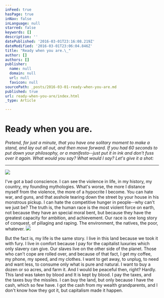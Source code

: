 ```yaml
---
inFeed: true
hasPage: true
inNav: false
inLanguage: null
starred: false
keywords: []
description: ''
datePublished: '2016-03-01T23:16:08.219Z'
dateModified: '2016-03-01T23:06:04.846Z'
title: "Ready when you are.\_"
author: []
authors: []
publisher:
  name: null
  domain: null
  url: null
  favicon: null
sourcePath: _posts/2016-03-01-ready-when-you-are.md
published: true
url: ready-when-you-are/index.html
_type: Article

---
```

# Ready when you are. 

_Pretend, for just a minute, that you have one solitary moment to make a stand, and lay out all out, and then move forward. If you had 60 seconds to put down your philosophy, or a manifesto--just put it in ink and don't fuss over it again. What would you say? What would I say? Let's give it a shot:_

____
![](https://the-grid-user-content.s3-us-west-2.amazonaws.com/65cc9111-f045-4a9e-9ac3-16fa4bde050f.jpg)

I've got a bad conscience. I can see the violence in life, in my history, my country, my founding mythologies. What's worse, the more I distance myself from the violence, the more of a hypocrite I become. You can hate war, and guns, and that asshole tearing down the street by your house in his monstrous pickup. I can hate the competitive hunger in people--why can't we just be? The truth is, the human race is the most violent force on earth, not because they have an special moral bent, but because they have the greatest capacity for ambition, and achievement. Our race is one long story of conquest, of pillaging and raping. The environment, the natives, the poor, whatever. ![](https://the-grid-user-content.s3-us-west-2.amazonaws.com/f61688e1-4c3d-44ab-9b4b-b801d5d9e73e.jpg)

But the fact is, my life is the same story. I live in this land because we took it with fury. I live in comfort because I pay for the capitalist luxuries which only slavery can give. Our slaves live on the other side of the planet. Those who can't cope are rolled over, and because of that fact, I get my coffee, my phone, my speed, and my clothes. I want to get away, to unplug, to need and want less, to consume only what is pure and natural. I want to buy a dozen or so acres, and farm it. And I would be peaceful then, right? Hardly. This land was taken by blood and It is kept by blood. I pay the taxes, and the taxes buy the missiles. I can buy the land, but only because I have the cash, which so few have. I got the cash from my wealth grandparents, and I don't know how they got it, but capitalism made it happen.